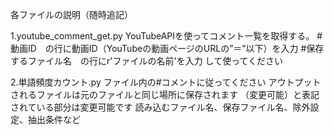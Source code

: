 各ファイルの説明（随時追記）

1.youtube_comment_get.py
  YouTubeAPIを使ってコメント一覧を取得する。
  #動画ID　の行に動画ID（YouTubeの動画ページのURLの”＝”以下）を入力
  #保存するファイル名　の行にr'ファイルの名前'を入力
  して使ってください

2.単語頻度カウント.py
  ファイル内の#コメントに従ってください
  アウトプットされるファイルは元のファイルと同じ場所に保存されます
  （変更可能）と表記されている部分は変更可能です
    読み込むファイル名、保存ファイル名、除外設定、抽出条件など
